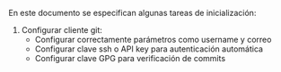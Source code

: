 
En este documento se especifican algunas tareas de inicialización:

1. Configurar cliente git:
   - Configurar correctamente parámetros como username y correo
   - Configurar clave ssh o API key para autenticación automática
   - Configurar clave GPG para verificación de commits
